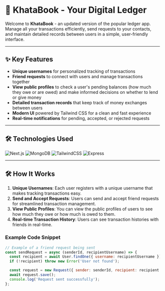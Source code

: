 # 🧾 KhataBook - Your Digital Ledger

Welcome to **KhataBook** - an updated version of the popular ledger app. Manage all your transactions efficiently, send requests to your contacts, and maintain detailed records between users in a simple, user-friendly interface.

---

## ✨ Key Features

- **Unique usernames** for personalized tracking of transactions
- **Friend requests** to connect with users and manage transactions together
- **View public profiles** to check a user's pending balances (how much they owe or are owed) and make informed decisions on whether to lend or give money
- **Detailed transaction records** that keep track of money exchanges between users
- **Modern UI** powered by Tailwind CSS for a clean and fast experience
- **Real-time notifications** for pending, accepted, or rejected requests

<!-- ---

## 📸 Screenshots

Here’s what KhataBook looks like in action:

![KhataBook Screenshot 1](https://via.placeholder.com/500x300?text=App+Screenshot+1)
![KhataBook Screenshot 2](https://via.placeholder.com/500x300?text=App+Screenshot+2) -->

---

## 🛠️ Technologies Used

![Next.js](https://img.shields.io/badge/Next.js-000000?style=for-the-badge&logo=next.js&logoColor=white)
![MongoDB](https://img.shields.io/badge/MongoDB-47A248?style=for-the-badge&logo=mongodb&logoColor=white)
![TailwindCSS](https://img.shields.io/badge/TailwindCSS-38B2AC?style=for-the-badge&logo=tailwind-css&logoColor=white)
![Express](https://img.shields.io/badge/Express-000000?style=for-the-badge&logo=express&logoColor=white)

---
## 🛠️ How It Works

1. **Unique Usernames**: Each user registers with a unique username that makes tracking transactions easy.
2. **Send and Accept Requests**: Users can send and accept friend requests for streamlined transaction management.
3. **View Public Profiles**: You can view the public profiles of users to see how much they owe or how much is owed to them.
4. **Real-time Transaction History**: Users can see transaction histories with friends in real-time.

### Example Code Snippet

```javascript
// Example of a friend request being sent
const sendRequest = async (senderId, recipientUsername) => {
  const recipient = await User.findOne({ username: recipientUsername });
  if (!recipient) throw new Error('User not found');

  const request = new Request({ sender: senderId, recipient: recipient._id });
  await request.save();
  console.log('Request sent successfully');
};